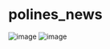 # polines_news
![image](https://user-images.githubusercontent.com/117449980/212041543-51c38cff-2d04-4709-b13e-f71b8b43e89b.png)
![image](https://user-images.githubusercontent.com/117449980/212041709-1ff21045-3076-4cd8-9d8b-935be3f807c7.png)
